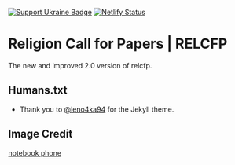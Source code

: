 [![Support Ukraine Badge](https://bit.ly/support-ukraine-now)](https://github.com/support-ukraine/support-ukraine) [![Netlify Status](https://api.netlify.com/api/v1/badges/8107c3d7-33d5-4a0d-ad6e-a142cbce15fb/deploy-status)](https://app.netlify.com/sites/relcfp/deploys)

# Religion Call for Papers | RELCFP
The new and improved 2.0 version of relcfp.

## Humans.txt
* Thank you to [@leno4ka94](https://github.com/leno4ka94) for the Jekyll theme.

## Image Credit
[notebook phone](https://pixabay.com/images/id-2846221/)
